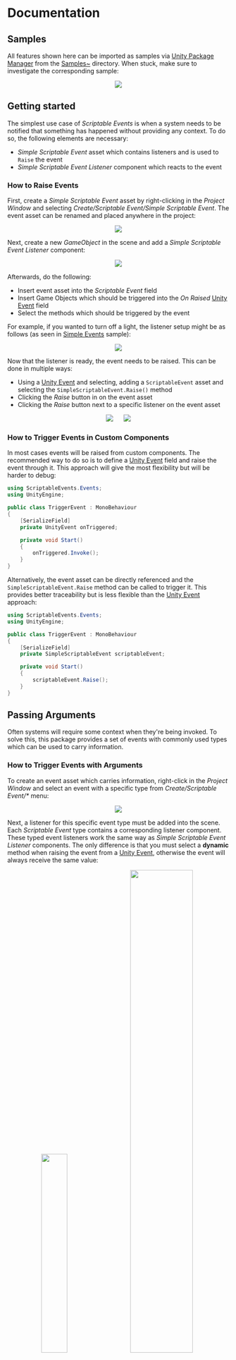 [Unity Package Manager]: https://docs.unity3d.com/Manual/upm-ui.html
[Unity Event]: https://docs.unity3d.com/ScriptReference/Events.UnityEvent.html
[Samples~]: ../Samples%7E
[Simple Events]: ../Samples%7E/SimpleEvents
[Events With Arguments]: ../Samples%7E/EventsWithArguments
[Custom Events]: ../Samples%7E/CustomEvents
[ExecuteInEditMode]: https://docs.unity3d.com/ScriptReference/ExecuteInEditMode.html

# Documentation

## Samples
All features shown here can be imported as samples via [Unity Package Manager] from the [Samples~] directory. When stuck, make sure to investigate the corresponding sample:
<p align="center">
  <img src="samples.png"/>
</p>

## Getting started
The simplest use case of _Scriptable Events_ is when a system needs to be notified that something has happened without providing any context. To do so, the following elements are necessary:
- _Simple Scriptable Event_ asset which contains listeners and is used to `Raise` the event
- _Simple Scriptable Event Listener_ component which reacts to the event

### How to Raise Events
First, create a _Simple Scriptable Event_ asset by right-clicking in the _Project Window_ and selecting _Create/Scriptable Event/Simple Scriptable Event_. The event asset can be renamed and placed anywhere in the project:
<p align="center">
  <img src="simple-scriptable-event-create.png"/>
</p>

Next, create a new _GameObject_ in the scene and add a _Simple Scriptable Event Listener_ component:
<p align="center">
  <img src="simple-scriptable-event-listener.png"/>
</p>

Afterwards, do the following:
- Insert event asset into the _Scriptable Event_ field
- Insert Game Objects which should be triggered into the _On Raised_ [Unity Event] field
- Select the methods which should be triggered by the event

For example, if you wanted to turn off a light, the listener setup might be as follows (as seen in [Simple Events] sample):
<p align="center">
  <img src="simple-scriptable-event-listener-sample.png"/>
</p>

Now that the listener is ready, the event needs to be raised. This can be done in multiple ways:
- Using a [Unity Event] and selecting, adding a `ScriptableEvent` asset and selecting the `SimpleScriptableEvent.Raise()` method
- Clicking the _Raise_ button in on the event asset
- Clicking the _Raise_ button next to a specific listener on the event asset

<p align="center">
  <img hspace="2%" src="simple-scriptable-event-raise-unity-event.png"/>
  <img hspace="2%" src="simple-scriptable-event-raise.png"/>
</p>

### How to Trigger Events in Custom Components
In most cases events will be raised from custom components. The recommended way to do so is to define a [Unity Event] field and raise the event through it. This approach will give the most flexibility but will be harder to debug:
```cs
using ScriptableEvents.Events;
using UnityEngine;

public class TriggerEvent : MonoBehaviour
{
    [SerializeField]
    private UnityEvent onTriggered;

    private void Start()
    {
        onTriggered.Invoke();
    }
}
```

Alternatively, the event asset can be directly referenced and the `SimpleScriptableEvent.Raise` method can be called to trigger it. This provides better traceability but is less flexible than the [Unity Event] approach:
```cs
using ScriptableEvents.Events;
using UnityEngine;

public class TriggerEvent : MonoBehaviour
{
    [SerializeField]
    private SimpleScriptableEvent scriptableEvent;

    private void Start()
    {
        scriptableEvent.Raise();
    }
}
```

## Passing Arguments
Often systems will require some context when they're being invoked. To solve this, this package provides a set of events with commonly used types which can be used to carry information.

### How to Trigger Events with Arguments
To create an event asset which carries information, right-click in the _Project Window_ and select an event with a specific type from _Create/Scriptable Event/*_ menu:
<p align="center">
  <img src="scriptable-event-arg-create.png"/>
</p>

Next, a listener for this specific event type must be added into the scene. Each _Scriptable Event_ type contains a corresponding listener component. These typed event listeners work the same way as _Simple Scriptable Event Listener_ components. The only difference is that you must select a **dynamic** method when raising the event from a [Unity Event], otherwise the event will always receive the same value:
<p align="center">
  <img hspace="2%" width="34%" src="scriptable-event-arg-listener-components.png"/>
  <img hspace="2%" width="53%" src="scriptable-event-arg-listener-dynamic.png"/>
</p>

To raise the event, follow the same steps as with _Simple Scriptable Event_. Again, make sure to select a **dynamic** `Raise` method:
<p align="center">
  <img src="scriptable-event-arg-raise-dynamic.png"/>
</p>

A more concrete example of this can be seen in [Events With Arguments] sample.

### How to Raise Events with Arguments in Custom Components
When raising events with arguments in code, it is also recommended to use [Unity Event] fields. However, when defining the event field, type information needs to be specified as well:
```cs
using UnityEngine;
using UnityEngine.Events;

public class TriggerEvent : MonoBehaviour
{
    [SerializeField]
    private UnityEvent<float> onTriggered;

    private void Start()
    {
        // Argument value.
        var value = 1.0f;

        onTriggered.Invoke(value);
    }
}
```

Alternatively, the event asset can be referenced and the `SimpleScriptableEvent.Raise(TArg)` method can be called to raise the event:
```cs
using ScriptableEvents.Events;
using UnityEngine;

public class TriggerEvent : MonoBehaviour
{
    [SerializeField]
    private FloatScriptableEvent scriptableEvent;

    // Also works:
    // [SerializeField]
    // private BaseScriptableEvent<float> scriptableEvent;

    private void Start()
    {
        // Argument value.
        var value = 1.0f;

        scriptableEvent.Raise(value);
    }
}
```

## Creating Custom Events
In some cases using the built-in events and listeners is not sufficient. This can happen when your systems need to handle custom data types, and you want to carry a large chunk of information in one burst. To integrate a custom data type into the Scriptable Event system, the following scripts are necessary:
- The custom data type script
- _Scriptable Event_ asset script
- _Scriptable Event Listener_ script (optional if subscribing manually)
- _Scriptable Event Editor_ script (optional)

To simplify script creation workflow, this package provides a _Script Creator_ tool which can be used to automate this process.

To demonstrate this tool, lets assume that we need to integrate the data type which looks like the following and exists in a script named `LightRandomizationEventArgs.cs`:
```cs
public class LightRandomizationEventArgs
{
    public float Intensity { get; set; }

    public Color Color { get; set; }
}
```

Then we need to tell the _Script Creator_ that this script should be used as a base for our events and listeners. To do so, right-click this script and select _Create/Scriptable Event/Custom Scriptable Event_:

<p align="center">
  <img src="scriptable-event-script-creator-open.png"/>
</p>

This will open the _Script Creator_ window:

<p align="center">
  <img hspace="2%" src="scriptable-event-script-creator-window-1.png"/>
  <img hspace="2%" src="scriptable-event-script-creator-window-2.png"/>
</p>

The _Script Creator_ window provides a set of options which can be used to tailor the event script creation to the specifics of your project. Hover over each entry in the window to see an **explanation tooltip** if you're confused as to what each field means. Additionally, click the gear icon to **configure the defaults** for this window.

Having said that, if we made some adjustments and clicked the **Create** button in this specific example, we would end up with the following scripts (as seen in [Custom Events] sample).

### Scriptable Event Script
The event itself, this script creates the actual Scriptable Event asset:
```cs
using UnityEngine;

namespace ScriptableEvents.Events
{
    [CreateAssetMenu(
        fileName = "LightRandomizationScriptableEvent",
        menuName = ScriptableEventConstants.MenuNameCustom + "/Light Randomization Scriptable Event",
        order = ScriptableEventConstants.MenuOrderCustom + 0
    )]
    public class LightRandomizationScriptableEvent : BaseScriptableEvent<LightRandomizationEventArgs>
    {
    }
}
```

### Scriptable Event Listener Script
The listener which is triggered by the event asset:
```cs
using UnityEngine;

namespace ScriptableEvents.Events
{
    [AddComponentMenu(
        ScriptableEventConstants.MenuNameCustom + "/Light Randomization Scriptable Event Listener",
        ScriptableEventConstants.MenuOrderCustom + 0
    )]
    public class LightRandomizationScriptableEventListener : BaseScriptableEventListener<LightRandomizationEventArgs>
    {
    }
}
```

### Scriptable Event Editor Script
Finally, the optional editor script, which adds the _Raise_ button functionality to the custom event. However, note that the code here is just a placeholder, you will have to construct the UI to input the event arguments manually:
```cs
using ScriptableEvents.Editor;
using UnityEditor;
using UnityEngine;

namespace ScriptableEvents.Editor.Events
{
    [CustomEditor(typeof(LightRandomizationScriptableEvent))]
    public class LightRandomizationScriptableEventEditor : BaseScriptableEventEditor<LightRandomizationEventArgs>
    {
        protected override LightRandomizationEventArgs DrawArgField(LightRandomizationEventArgs value)
        {
            // Use EditorGUILayout.TextField, etc., to draw inputs next to Raise button on the
            // LightRandomizationEventScriptableEvent asset.
            return value;
        }
    }
}
```

The input fields for this specific example, to have the _Raise_ functionality, can be added in the following way (as seen in [Custom Events] sample):
```cs
using ScriptableEvents.Editor;
using UnityEditor;
using UnityEngine;

namespace ScriptableEvents.Editor.Events
{
    [CustomEditor(typeof(LightRandomizationScriptableEvent))]
    public class LightRandomizationScriptableEventEditor : BaseScriptableEventEditor<LightRandomizationEventArgs>
    {
        protected override LightRandomizationEventArgs DrawArgField(LightRandomizationEventArgs value)
        {
            if (value == null)
            {
                value = new LightRandomizationEventArgs();
            }

            EditorGUILayout.BeginVertical();
            value.Intensity = EditorGUILayout.FloatField("Intensity", value.Intensity);
            value.Intensity = Mathf.Max(0, value.Intensity);

            value.Color = EditorGUILayout.ColorField("Color", value.Color);
            EditorGUILayout.EndVertical();

            return value;
        }
    }
}
```

Finally, in order to create the event asset for the newly generated script, select _Create/Scriptable Events (custom)/Light Randomization Scriptable Event Listener_:

<p align="center">
  <img src="scriptable-event-script-creator-result.png"/>
</p>

## Manually Subscribing to Events
It is recommended to use pre-defined and custom listener components to subscribe to events via the Editor. However, when traceability is important, subscribing to events manually via non-listener components is preferable.

There are two approaches that can be used to subscribe to an event manually, the first one is implementing `IScriptableEventListener<TArg>` and calling `AddListener(this)` (don't forget to call `RemoveListener(this)` to avoid memory leaks):
```cs
public class CustomEventListener : MonoBehaviour, IScriptableEventListener<float>
{
    [SerializeField]
    private FloatScriptableEvent scriptableEvent;

    // Also works:
    // [SerializeField]
    // private BaseScriptableEvent<float> scriptableEvent;

    private void OnEnable()
    {
        scriptableEvent.AddListener(this);
    }

    private void OnDisable()
    {
        scriptableEvent.RemoveListener(this);
    }

    public void OnRaised(float value)
    {
        // Handle event...
    }
}
```

The second approach is more flexible and allows to specify any method that matches the event type via the `AddListener(Action<TArg>)` overload (again don't forget to call the `RemoveListener(Action<TArg>)` to avoid memory leaks):
```cs
public class CustomEventListener : MonoBehaviour
{
    [SerializeField]
    private FloatScriptableEvent scriptableEvent;

    // Also works:
    // [SerializeField]
    // private BaseScriptableEvent<float> scriptableEvent;

    private void OnEnable()
    {
        scriptableEvent.AddListener(OnRaised);
    }

    private void OnDisable()
    {
        scriptableEvent.RemoveListener(OnRaised);
    }

    private void OnRaised(float value)
    {
        // Handle event...
    }
}
```

Note that when using these approaches to subscribe to events, some functionality in the custom Editor inspectors that are included in this package might not work. For example, the functionality to click on `UnityEngine.Object` references in _Scriptable Event_ assets, as it relies on the listeners being of type `UnityEngine.Object`.
